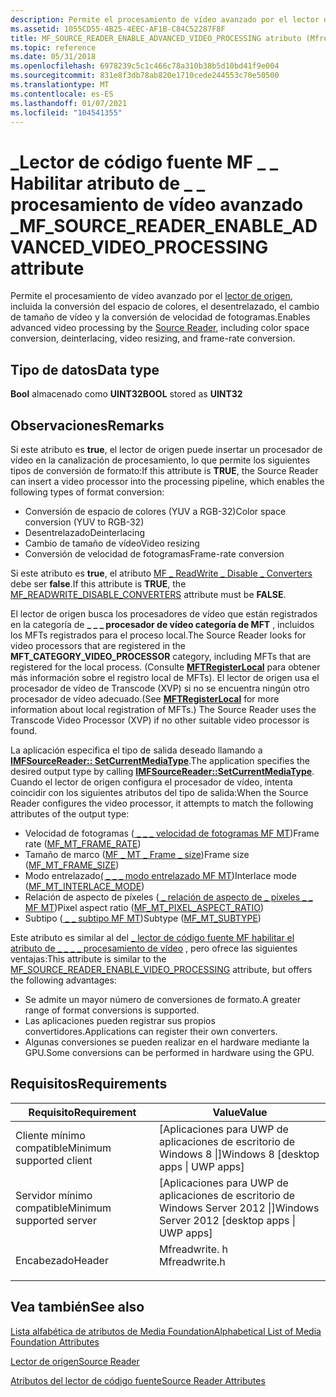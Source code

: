 ```yaml
---
description: Permite el procesamiento de vídeo avanzado por el lector de origen, incluida la conversión del espacio de colores, el desentrelazado, el cambio de tamaño de vídeo y la conversión de velocidad de fotogramas.
ms.assetid: 1055CD55-4B25-4EEC-AF1B-C84C52287F8F
title: MF_SOURCE_READER_ENABLE_ADVANCED_VIDEO_PROCESSING atributo (Mfreadwrite. h)
ms.topic: reference
ms.date: 05/31/2018
ms.openlocfilehash: 6978239c5c1c466c78a310b38b5d10bd41f9e004
ms.sourcegitcommit: 831e8f3db78ab820e1710cede244553c70e50500
ms.translationtype: MT
ms.contentlocale: es-ES
ms.lasthandoff: 01/07/2021
ms.locfileid: "104541355"
---
```

# <a name="mf_source_reader_enable_advanced_video_processing-attribute"></a><span data-ttu-id="86df0-103">\_Lector de código fuente MF \_ \_ Habilitar atributo de \_ \_ procesamiento de vídeo avanzado \_</span><span class="sxs-lookup"><span data-stu-id="86df0-103">MF\_SOURCE\_READER\_ENABLE\_ADVANCED\_VIDEO\_PROCESSING attribute</span></span>

<span data-ttu-id="86df0-104">Permite el procesamiento de vídeo avanzado por el [lector de origen](source-reader.md), incluida la conversión del espacio de colores, el desentrelazado, el cambio de tamaño de vídeo y la conversión de velocidad de fotogramas.</span><span class="sxs-lookup"><span data-stu-id="86df0-104">Enables advanced video processing by the [Source Reader](source-reader.md), including color space conversion, deinterlacing, video resizing, and frame-rate conversion.</span></span>

## <a name="data-type"></a><span data-ttu-id="86df0-105">Tipo de datos</span><span class="sxs-lookup"><span data-stu-id="86df0-105">Data type</span></span>

<span data-ttu-id="86df0-106">**Bool** almacenado como **UINT32**</span><span class="sxs-lookup"><span data-stu-id="86df0-106">**BOOL** stored as **UINT32**</span></span>

## <a name="remarks"></a><span data-ttu-id="86df0-107">Observaciones</span><span class="sxs-lookup"><span data-stu-id="86df0-107">Remarks</span></span>

<span data-ttu-id="86df0-108">Si este atributo es **true**, el lector de origen puede insertar un procesador de vídeo en la canalización de procesamiento, lo que permite los siguientes tipos de conversión de formato:</span><span class="sxs-lookup"><span data-stu-id="86df0-108">If this attribute is **TRUE**, the Source Reader can insert a video processor into the processing pipeline, which enables the following types of format conversion:</span></span>

-   <span data-ttu-id="86df0-109">Conversión de espacio de colores (YUV a RGB-32)</span><span class="sxs-lookup"><span data-stu-id="86df0-109">Color space conversion (YUV to RGB-32)</span></span>
-   <span data-ttu-id="86df0-110">Desentrelazado</span><span class="sxs-lookup"><span data-stu-id="86df0-110">Deinterlacing</span></span>
-   <span data-ttu-id="86df0-111">Cambio de tamaño de vídeo</span><span class="sxs-lookup"><span data-stu-id="86df0-111">Video resizing</span></span>
-   <span data-ttu-id="86df0-112">Conversión de velocidad de fotogramas</span><span class="sxs-lookup"><span data-stu-id="86df0-112">Frame-rate conversion</span></span>

<span data-ttu-id="86df0-113">Si este atributo es **true**, el atributo [MF \_ ReadWrite \_ Disable \_ Converters](mf-readwrite-disable-converters.md) debe ser **false**.</span><span class="sxs-lookup"><span data-stu-id="86df0-113">If this attribute is **TRUE**, the [MF\_READWRITE\_DISABLE\_CONVERTERS](mf-readwrite-disable-converters.md) attribute must be **FALSE**.</span></span>

<span data-ttu-id="86df0-114">El lector de origen busca los procesadores de vídeo que están registrados en la categoría de **\_ \_ \_ procesador de vídeo categoría de MFT** , incluidos los MFTs registrados para el proceso local.</span><span class="sxs-lookup"><span data-stu-id="86df0-114">The Source Reader looks for video processors that are registered in the **MFT\_CATEGORY\_VIDEO\_PROCESSOR** category, including MFTs that are registered for the local process.</span></span> <span data-ttu-id="86df0-115">(Consulte [**MFTRegisterLocal**](/windows/desktop/api/mfapi/nf-mfapi-mftregisterlocal) para obtener más información sobre el registro local de MFTs). El lector de origen usa el procesador de vídeo de Transcode (XVP) si no se encuentra ningún otro procesador de vídeo adecuado.</span><span class="sxs-lookup"><span data-stu-id="86df0-115">(See [**MFTRegisterLocal**](/windows/desktop/api/mfapi/nf-mfapi-mftregisterlocal) for more information about local registration of MFTs.) The Source Reader uses the Transcode Video Processor (XVP) if no other suitable video processor is found.</span></span>

<span data-ttu-id="86df0-116">La aplicación especifica el tipo de salida deseado llamando a [**IMFSourceReader:: SetCurrentMediaType**](/windows/desktop/api/mfreadwrite/nf-mfreadwrite-imfsourcereader-setcurrentmediatype).</span><span class="sxs-lookup"><span data-stu-id="86df0-116">The application specifies the desired output type by calling [**IMFSourceReader::SetCurrentMediaType**](/windows/desktop/api/mfreadwrite/nf-mfreadwrite-imfsourcereader-setcurrentmediatype).</span></span> <span data-ttu-id="86df0-117">Cuando el lector de origen configura el procesador de vídeo, intenta coincidir con los siguientes atributos del tipo de salida:</span><span class="sxs-lookup"><span data-stu-id="86df0-117">When the Source Reader configures the video processor, it attempts to match the following attributes of the output type:</span></span>

-   <span data-ttu-id="86df0-118">Velocidad de fotogramas ([ \_ \_ \_ velocidad de fotogramas MF MT](mf-mt-frame-rate-attribute.md))</span><span class="sxs-lookup"><span data-stu-id="86df0-118">Frame rate ([MF\_MT\_FRAME\_RATE](mf-mt-frame-rate-attribute.md))</span></span>
-   <span data-ttu-id="86df0-119">Tamaño de marco ([MF \_ MT \_ Frame \_ size](mf-mt-frame-size-attribute.md))</span><span class="sxs-lookup"><span data-stu-id="86df0-119">Frame size ([MF\_MT\_FRAME\_SIZE](mf-mt-frame-size-attribute.md))</span></span>
-   <span data-ttu-id="86df0-120">Modo entrelazado[( \_ \_ \_ modo entrelazado MF MT](mf-mt-interlace-mode-attribute.md))</span><span class="sxs-lookup"><span data-stu-id="86df0-120">Interlace mode ([MF\_MT\_INTERLACE\_MODE](mf-mt-interlace-mode-attribute.md))</span></span>
-   <span data-ttu-id="86df0-121">Relación de aspecto de píxeles ([ \_ relación de aspecto de \_ píxeles \_ \_ MF MT](mf-mt-pixel-aspect-ratio-attribute.md))</span><span class="sxs-lookup"><span data-stu-id="86df0-121">Pixel aspect ratio ([MF\_MT\_PIXEL\_ASPECT\_RATIO](mf-mt-pixel-aspect-ratio-attribute.md))</span></span>
-   <span data-ttu-id="86df0-122">Subtipo ([ \_ \_ subtipo MF MT](mf-mt-subtype-attribute.md))</span><span class="sxs-lookup"><span data-stu-id="86df0-122">Subtype ([MF\_MT\_SUBTYPE](mf-mt-subtype-attribute.md))</span></span>

<span data-ttu-id="86df0-123">Este atributo es similar al del [ \_ lector de código fuente MF habilitar el atributo de \_ \_ \_ \_ procesamiento de vídeo](mf-source-reader-enable-video-processing.md) , pero ofrece las siguientes ventajas:</span><span class="sxs-lookup"><span data-stu-id="86df0-123">This attribute is similar to the [MF\_SOURCE\_READER\_ENABLE\_VIDEO\_PROCESSING](mf-source-reader-enable-video-processing.md) attribute, but offers the following advantages:</span></span>

-   <span data-ttu-id="86df0-124">Se admite un mayor número de conversiones de formato.</span><span class="sxs-lookup"><span data-stu-id="86df0-124">A greater range of format conversions is supported.</span></span>
-   <span data-ttu-id="86df0-125">Las aplicaciones pueden registrar sus propios convertidores.</span><span class="sxs-lookup"><span data-stu-id="86df0-125">Applications can register their own converters.</span></span>
-   <span data-ttu-id="86df0-126">Algunas conversiones se pueden realizar en el hardware mediante la GPU.</span><span class="sxs-lookup"><span data-stu-id="86df0-126">Some conversions can be performed in hardware using the GPU.</span></span>

## <a name="requirements"></a><span data-ttu-id="86df0-127">Requisitos</span><span class="sxs-lookup"><span data-stu-id="86df0-127">Requirements</span></span>



| <span data-ttu-id="86df0-128">Requisito</span><span class="sxs-lookup"><span data-stu-id="86df0-128">Requirement</span></span> | <span data-ttu-id="86df0-129">Value</span><span class="sxs-lookup"><span data-stu-id="86df0-129">Value</span></span> |
|-------------------------------------|------------------------------------------------------------------------------------------|
| <span data-ttu-id="86df0-130">Cliente mínimo compatible</span><span class="sxs-lookup"><span data-stu-id="86df0-130">Minimum supported client</span></span><br/> | <span data-ttu-id="86df0-131">\[Aplicaciones para UWP de aplicaciones de escritorio de Windows 8 \|\]</span><span class="sxs-lookup"><span data-stu-id="86df0-131">Windows 8 \[desktop apps \| UWP apps\]</span></span><br/>                                        |
| <span data-ttu-id="86df0-132">Servidor mínimo compatible</span><span class="sxs-lookup"><span data-stu-id="86df0-132">Minimum supported server</span></span><br/> | <span data-ttu-id="86df0-133">\[Aplicaciones para UWP de aplicaciones de escritorio de Windows Server 2012 \|\]</span><span class="sxs-lookup"><span data-stu-id="86df0-133">Windows Server 2012 \[desktop apps \| UWP apps\]</span></span><br/>                              |
| <span data-ttu-id="86df0-134">Encabezado</span><span class="sxs-lookup"><span data-stu-id="86df0-134">Header</span></span><br/>                   | <dl> <span data-ttu-id="86df0-135"><dt>Mfreadwrite. h</dt></span><span class="sxs-lookup"><span data-stu-id="86df0-135"><dt>Mfreadwrite.h</dt></span></span> </dl> |



## <a name="see-also"></a><span data-ttu-id="86df0-136">Vea también</span><span class="sxs-lookup"><span data-stu-id="86df0-136">See also</span></span>

<dl> <dt>

[<span data-ttu-id="86df0-137">Lista alfabética de atributos de Media Foundation</span><span class="sxs-lookup"><span data-stu-id="86df0-137">Alphabetical List of Media Foundation Attributes</span></span>](alphabetical-list-of-media-foundation-attributes.md)
</dt> <dt>

[<span data-ttu-id="86df0-138">Lector de origen</span><span class="sxs-lookup"><span data-stu-id="86df0-138">Source Reader</span></span>](source-reader.md)
</dt> <dt>

[<span data-ttu-id="86df0-139">Atributos del lector de código fuente</span><span class="sxs-lookup"><span data-stu-id="86df0-139">Source Reader Attributes</span></span>](source-reader-attributes.md)
</dt> </dl>

 

 




